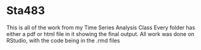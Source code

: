 # Sta483
This is all of the work from my Time Series Analysis Class
Every folder has either a pdf or html file in it showing the final output. All work was done on RStudio, with the code being in the .rmd files
